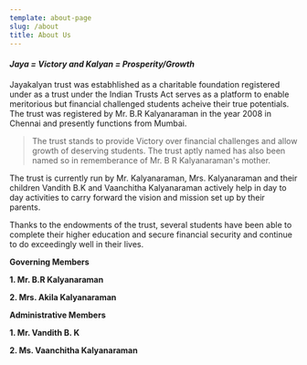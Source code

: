 ```yaml
---
template: about-page
slug: /about
title: About Us
---
```

#### ***Jaya = Victory and Kalyan = Prosperity/Growth***

Jayakalyan trust was estabhlished as a charitable foundation registered under as a trust under the Indian Trusts Act serves as a platform to enable meritorious but financial challenged students acheive their true potentials. The trust was registered by Mr. B.R Kalyanaraman in the year 2008 in Chennai and presently functions from Mumbai. 

> The trust stands to provide Victory over financial challenges and allow growth of deserving students. The trust aptly named has also been named so in rememberance of Mr. B R Kalyanaraman's mother. 

The trust is currently run by Mr. Kalyanaraman, Mrs. Kalyanaraman and their children Vandith B.K and Vaanchitha Kalyanaraman actively help in day to day activities to carry forward the vision and mission set up by their parents. 

Thanks to the endowments of the trust, several students have been able to complete their higher education and secure financial security and continue to do exceedingly well in their lives. 

**Governing Members** 

**1. Mr. B.R Kalyanaraman** 

**2. Mrs. Akila Kalyanaraman**

**Administrative Members**

**1. Mr. Vandith B. K**

**2. Ms. Vaanchitha Kalyanaraman**